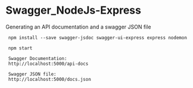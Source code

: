 # Swagger_NodeJs-Express
Generating an API documentation and a swagger JSON file

     npm install --save swagger-jsdoc swagger-ui-express express nodemon
     
     npm start
 
     Swagger Documentation:
     http://localhost:5000/api-docs
     
     Swagger JSON file:
     http://localhost:5000/docs.json
     
